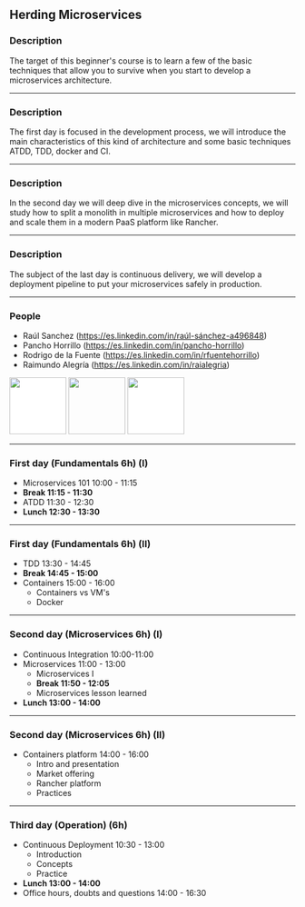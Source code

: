 ## Herding Microservices
### Description

The target of this beginner's course is to learn a few of the basic techniques
that allow you to survive when you start to develop a microservices architecture.

---

### Description

The first day is focused in the development process, we will introduce the main characteristics of this kind
of architecture and some basic techniques ATDD, TDD, docker and CI.

---

### Description

In the second day we will deep dive in the microservices concepts, we will study how to split a monolith in multiple microservices and
how to deploy and scale them in a modern PaaS platform like Rancher.

---

### Description

The subject of the last day is continuous delivery, we will develop a deployment pipeline to put your
microservices safely in production.

---

### People

* Raúl Sanchez (https://es.linkedin.com/in/raúl-sánchez-a496848)
* Pancho Horrillo (https://es.linkedin.com/in/pancho-horrillo)
* Rodrigo de la Fuente (https://es.linkedin.com/in/rfuentehorrillo)
* Raimundo Alegría (https://es.linkedin.com/in/raialegria)

<img src="./images/rancher_logo.png" height="100" style="background:white; border:none; box-shadow:none;">
<img src="./images/bbva_logo.jpg"  height="100" style="background:none; border:none; box-shadow:none;">
<img src="./images/beeva_logo.png" height="100" style="background:white; border:none; box-shadow:none;">

---

### First day (Fundamentals 6h) (I)

* Microservices 101 10:00 - 11:15
* **Break 11:15 - 11:30**
* ATDD 11:30 - 12:30
* **Lunch 12:30 - 13:30**

---

### First day (Fundamentals 6h) (II)

* TDD    13:30 - 14:45
* **Break 14:45 - 15:00**
* Containers 15:00 - 16:00
  * Containers vs VM's
  * Docker

---

### Second day (Microservices 6h) (I)

* Continuous Integration 10:00-11:00
* Microservices 11:00 - 13:00
  * Microservices I
  * **Break 11:50 - 12:05**
  * Microservices lesson learned
* **Lunch 13:00 - 14:00**

---

### Second day (Microservices 6h) (II)

* Containers platform 14:00 - 16:00
  * Intro and presentation 
  * Market offering
  * Rancher platform
  * Practices

---

### Third day (Operation) (6h)

* Continuous Deployment 10:30 - 13:00
  * Introduction
  * Concepts
  * Practice
* **Lunch 13:00 - 14:00**
* Office hours, doubts and questions 14:00 - 16:30
